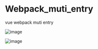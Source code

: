 # Webpack_muti_entry

vue webpack muti entry

![image](https://github.com/zjoney/Webpack_multi_entry_configuration/blob/entry-vue3/images/4.gif)

![image](/blob/entry-vue3/images/4.gif)